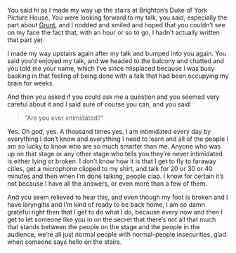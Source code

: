 

You said hi as I made my way up the stairs at Brighton’s Duke of York Picture House. You were looking
forward to my talk, you said, especially the part about [Grunt](http://gruntjs.com), and I nodded and smiled
and hoped that you couldn’t see on my face the fact that, with an hour or so to go, I hadn’t actually
written that part yet.

I made my way upstairs again after my talk and bumped into you again. You said you’d enjoyed my talk, and we
headed to the balcony and chatted and you told me your name, which I’ve since misplaced because I was busy
basking in that feeling of being done with a talk that had been occupying my brain for weeks.

And then you asked if you could ask me a question and you seemed very careful about it and I said sure of
course you can, and you said:

> “Are you ever
> intimidated?”

Yes. Oh god, yes. A thousand times yes, I am intimidated every day by everything I don’t know and everything
I need to learn and all of the people I am so lucky to know who are so much smarter than me. Anyone who was up
on that stage or any other stage who tells you they’re never intimidated is either lying or broken. I
don’t know how it is that I get to fly to faraway cities, get a microphone clipped to my shirt, and talk for
20 or 30 or 40 minutes and then when I’m done talking, people clap. I know for certain it’s not because I
have all the answers, or even more than a few of them.

And you seem relieved to hear this, and even though my foot is broken and I have laryngitis and I’m kind of
ready to be back home, I am so damn grateful right then that I get to do what I do, because every now and then
I get to let someone like you in on the secret that there’s not all that much that stands between the people
on the stage and the people in the audience, we’re all just normal people with normal-people insecurities,
glad when someone says hello on the stairs.